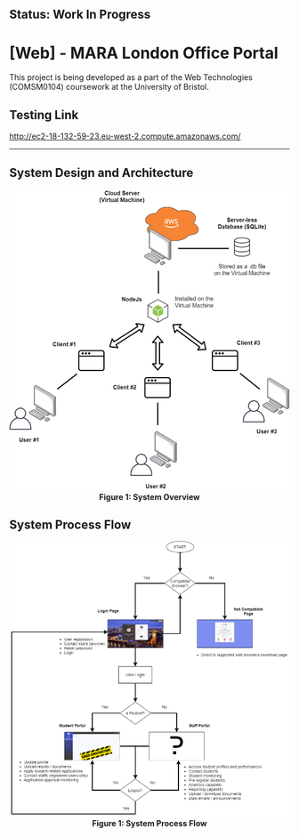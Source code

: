 ## Status: Work In Progress

# [Web] - MARA London Office Portal
This project is being developed as a part of the Web Technologies (COMSM0104) coursework at the University of Bristol.

## Testing Link
http://ec2-18-132-59-23.eu-west-2.compute.amazonaws.com/

---

## System Design and Architecture

<p align="center">
  <img src="./README_Assets/overview.png" width="700"> <br>
  <b>Figure 1: System Overview</b>
</p>


## System Process Flow

<p align="center">
  <img src="./README_Assets/process_flow.png" width="700"> <br>
  <b>Figure 1: System Process Flow</b>
</p>